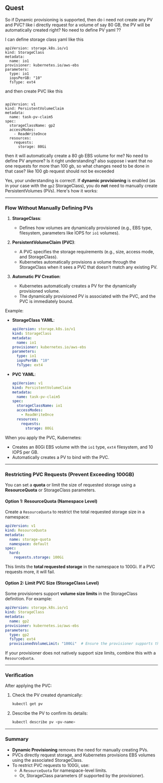 
## Quest

So if Dynamic provisioning is supported, then do i need not create any PV and PVC? like i directly request for a volume of say 80 GB, the PV will be automatically created right? No need to define PV yaml ?? 

I can define storage class yaml like this 

```
apiVersion: storage.k8s.io/v1
kind: StorageClass
metadata:
  name: io1
provisioner: kubernetes.io/aws-ebs
parameters:
  type: io1
  iopsPerGB: "10"
  fsType: ext4

```
and then create PVC like this 

```

apiVersion: v1
kind: PersistentVolumeClaim
metadata:
  name: task-pv-claim5 
spec:
  storageClassName: gp2 
  accessModes:
    - ReadWriteOnce
  resources:
    requests:
      storage: 80Gi 

```
then it will automatically create a 80 gb EBS volume for me? No need to define PV anymore? Is it right understanding? also suppose i want that no one requests for more than 100 gb, so what changes need to be done in that case? like 100 gb request should not be exceeded


Yes, your understanding is correct!. If **dynamic provisioning** is enabled (as in your case with the `gp2` StorageClass), you do **not** need to manually create PersistentVolumes (PVs). Here's how it works:

---

### **Flow Without Manually Defining PVs**
1. **StorageClass**:
   - Defines how volumes are dynamically provisioned (e.g., EBS type, filesystem, parameters like IOPS for `io1` volumes).

2. **PersistentVolumeClaim (PVC)**:
   - A PVC specifies the storage requirements (e.g., size, access mode, and StorageClass).
   - Kubernetes automatically provisions a volume through the StorageClass when it sees a PVC that doesn't match any existing PV.

3. **Automatic PV Creation**:
   - Kubernetes automatically creates a PV for the dynamically provisioned volume.
   - The dynamically provisioned PV is associated with the PVC, and the PVC is immediately bound.

Example:

- **StorageClass YAML**:
  ```yaml
  apiVersion: storage.k8s.io/v1
  kind: StorageClass
  metadata:
    name: io1
  provisioner: kubernetes.io/aws-ebs
  parameters:
    type: io1
    iopsPerGB: "10"
    fsType: ext4
  ```

- **PVC YAML**:
  ```yaml
  apiVersion: v1
  kind: PersistentVolumeClaim
  metadata:
    name: task-pv-claim5
  spec:
    storageClassName: io1
    accessModes:
      - ReadWriteOnce
    resources:
      requests:
        storage: 80Gi
  ```

When you apply the PVC, Kubernetes:
- Creates an 80Gi EBS volume with the `io1` type, `ext4` filesystem, and 10 IOPS per GB.
- Automatically creates a PV to bind with the PVC.

---

### **Restricting PVC Requests (Prevent Exceeding 100GB)**

You can set a **quota** or limit the size of requested storage using a **ResourceQuota** or StorageClass parameters.

#### **Option 1: ResourceQuota (Namespace Level)**
Create a `ResourceQuota` to restrict the total requested storage size in a namespace:
```yaml
apiVersion: v1
kind: ResourceQuota
metadata:
  name: storage-quota
  namespace: default
spec:
  hard:
    requests.storage: 100Gi
```

This limits the **total requested storage** in the namespace to 100Gi. If a PVC requests more, it will fail.

#### **Option 2: Limit PVC Size (StorageClass Level)**

Some provisioners support **volume size limits** in the StorageClass definition. For example:
```yaml
apiVersion: storage.k8s.io/v1
kind: StorageClass
metadata:
  name: gp2
provisioner: kubernetes.io/aws-ebs
parameters:
  type: gp2
  fsType: ext4
  provisionedVolumeLimit: "100Gi"  # Ensure the provisioner supports this parameter
```
If your provisioner does not natively support size limits, combine this with a `ResourceQuota`.

---

### **Verification**
After applying the PVC:
1. Check the PV created dynamically:
   ```bash
   kubectl get pv
   ```
2. Describe the PV to confirm its details:
   ```bash
   kubectl describe pv <pv-name>
   ```

---

### **Summary**
- **Dynamic Provisioning** removes the need for manually creating PVs.
- PVCs directly request storage, and Kubernetes provisions EBS volumes using the associated StorageClass.
- To restrict PVC requests to 100Gi, use:
  - A `ResourceQuota` for namespace-level limits.
  - Or, StorageClass parameters (if supported by the provisioner).
